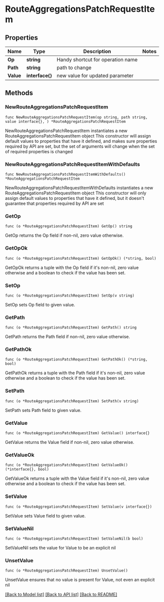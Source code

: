 # RouteAggregationsPatchRequestItem

## Properties

Name | Type | Description | Notes
------------ | ------------- | ------------- | -------------
**Op** | **string** | Handy shortcut for operation name | 
**Path** | **string** | path to change | 
**Value** | **interface{}** | new value for updated parameter | 

## Methods

### NewRouteAggregationsPatchRequestItem

`func NewRouteAggregationsPatchRequestItem(op string, path string, value interface{}, ) *RouteAggregationsPatchRequestItem`

NewRouteAggregationsPatchRequestItem instantiates a new RouteAggregationsPatchRequestItem object
This constructor will assign default values to properties that have it defined,
and makes sure properties required by API are set, but the set of arguments
will change when the set of required properties is changed

### NewRouteAggregationsPatchRequestItemWithDefaults

`func NewRouteAggregationsPatchRequestItemWithDefaults() *RouteAggregationsPatchRequestItem`

NewRouteAggregationsPatchRequestItemWithDefaults instantiates a new RouteAggregationsPatchRequestItem object
This constructor will only assign default values to properties that have it defined,
but it doesn't guarantee that properties required by API are set

### GetOp

`func (o *RouteAggregationsPatchRequestItem) GetOp() string`

GetOp returns the Op field if non-nil, zero value otherwise.

### GetOpOk

`func (o *RouteAggregationsPatchRequestItem) GetOpOk() (*string, bool)`

GetOpOk returns a tuple with the Op field if it's non-nil, zero value otherwise
and a boolean to check if the value has been set.

### SetOp

`func (o *RouteAggregationsPatchRequestItem) SetOp(v string)`

SetOp sets Op field to given value.


### GetPath

`func (o *RouteAggregationsPatchRequestItem) GetPath() string`

GetPath returns the Path field if non-nil, zero value otherwise.

### GetPathOk

`func (o *RouteAggregationsPatchRequestItem) GetPathOk() (*string, bool)`

GetPathOk returns a tuple with the Path field if it's non-nil, zero value otherwise
and a boolean to check if the value has been set.

### SetPath

`func (o *RouteAggregationsPatchRequestItem) SetPath(v string)`

SetPath sets Path field to given value.


### GetValue

`func (o *RouteAggregationsPatchRequestItem) GetValue() interface{}`

GetValue returns the Value field if non-nil, zero value otherwise.

### GetValueOk

`func (o *RouteAggregationsPatchRequestItem) GetValueOk() (*interface{}, bool)`

GetValueOk returns a tuple with the Value field if it's non-nil, zero value otherwise
and a boolean to check if the value has been set.

### SetValue

`func (o *RouteAggregationsPatchRequestItem) SetValue(v interface{})`

SetValue sets Value field to given value.


### SetValueNil

`func (o *RouteAggregationsPatchRequestItem) SetValueNil(b bool)`

 SetValueNil sets the value for Value to be an explicit nil

### UnsetValue
`func (o *RouteAggregationsPatchRequestItem) UnsetValue()`

UnsetValue ensures that no value is present for Value, not even an explicit nil

[[Back to Model list]](../README.md#documentation-for-models) [[Back to API list]](../README.md#documentation-for-api-endpoints) [[Back to README]](../README.md)


